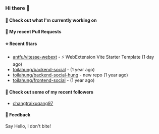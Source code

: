 ### Hi there 👋

#### 👷 Check out what I'm currently working on

#### 🔨 My recent Pull Requests


#### ⭐ Recent Stars

- [antfu/vitesse-webext](https://github.com/antfu/vitesse-webext) - ⚡️ WebExtension Vite Starter Template (1 day ago)
- [toilahung/backend-social](https://github.com/toilahung/backend-social) -  (1 year ago)
- [toilahung/backend-social-hung](https://github.com/toilahung/backend-social-hung) - new repo (1 year ago)
- [toilahung/frontend-social](https://github.com/toilahung/frontend-social) -  (1 year ago)

#### 👯 Check out some of my recent followers

- [changtraixuqang97](https://github.com/changtraixuqang97)

#### 💬 Feedback

Say Hello, I don't bite!